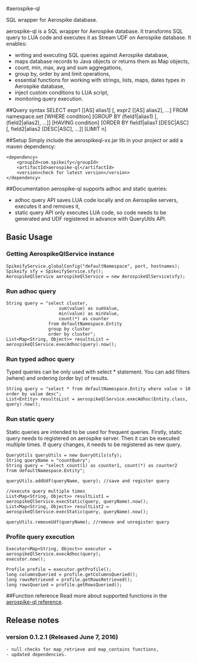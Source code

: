 #aerospike-ql

SQL wrapper for Aerospike database.

aerospike-ql is a SQL wrapper for Aerospike database. It transforms SQL query to LUA code and executes it as Stream UDF on Aerospike database. It enables:

 - writing and executing SQL queries against Aerospike database,
 - maps database records to Java objects or returns them as Map objects,
 - count, min, max, avg and sum aggregations, 
 - group by, order by and limit operations,
 - essential functions for working with strings, lists, maps, dates types in Aerospike database,
 - inject custom conditions to LUA script,
 - monitoring query execution.   

##Query syntax
    SELECT expr1 [[AS] alias1] [, expr2 [[AS] alias2], ...]
    FROM namespace.set
    [WHERE condition]
    [GROUP BY (field1|alias1) [, (field2|alias2), ...]]
    [HAVING condition]
    [ORDER BY field1|alias1 [DESC|ASC] [, field2|alias2 [DESC|ASC], ...]]
    [LIMIT n]

##Setup
Simply include the aerospikeql-xx.jar lib in your project or add a maven dependency:

    <dependency>
        <groupId>com.spikeify</groupId>
        <artifactId>aerospike-ql</artifactId>
        <version>check for latest version</version>
    </dependency>


##Documentation
aerospike-ql supports adhoc and static queries:

 - adhoc query API saves LUA code locally and on Aerospike servers, executes it and removes it, 
 - static query API only executes LUA code, so code needs to be generated and UDF registered in advance with QueryUtils API. 



## Basic Usage

### Getting AerospikeQlService instance
    SpikeifyService.globalConfig("defaultNamespace", port, hostnames);
    Spikeify sfy = SpikeifyService.sfy();
    AerospikeQlService aerospikeQlService = new AerospikeQlService(sfy);

### Run adhoc query   
    String query = "select cluster, 
                        sum(value) as sumValue, 
                        min(value) as minValue, 
                        count(*) as counter 
                    from defaultNamespace.Entity 
                    group by cluster 
                    order by cluster";
    List<Map<String, Object>> resultsList = aerospikeQlService.execAdhoc(query).now();

### Run typed adhoc query
Typed queries can be only used with select * statement. You can add filters (where) and ordering (order by) of results.

    String query = "select * from defaultNamespace.Entity where value > 10 order by value desc";
    List<Entity> resultsList = aerospikeQlService.execAdhoc(Entity.class, query).now();

### Run static query
Static queries are intended to be used for frequent queries. Firstly, static query needs to registered on aerospike server. Then it can be executed multiple times. If query changes, it needs to be registered as new query. 

    QueryUtils queryUtils = new QueryUtils(sfy);
    String queryName = "countQuery";
    String query = "select count(1) as counter1, count(*) as counter2  from defaultNamespace.Entity";

    queryUtils.addUdf(queryName, query); //save and register query

    //execute query multiple times
    List<Map<String, Object>> resultList1 = aerospikeQlService.execStatic(query, queryName).now(); 
    List<Map<String, Object>> resultList2 = aerospikeQlService.execStatic(query, queryName).now();

    queryUtils.removeUdf(queryName); //remove and unregister query

### Profile query execution
    Executor<Map<String, Object>> executor = aerospikeQlService.execAdhoc(query);
    executor.now();

    Profile profile = executor.getProfile();
    long columnsQueried = profile.getColumnsQueried();
    long rowsRetrieved = profile.getRowsRetrieved();
    long rowsQueried = profile.getRowsQueried();

##Function reference
Read more about supported functions in the [aerospike-ql reference](https://docs.google.com/document/d/1ocEWvK1fKjJsUXK0m3XX-9hAnh5JMueypk5a846qLms/edit?usp=sharing).

## Release notes

### version 0.1.2.1 (Released June 7, 2016)
    - null checks for map_retrieve and map_contains functions,
    - updated dependencies.
    
    

    
    
    
